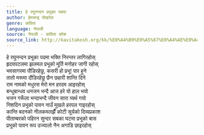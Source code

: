 ```yaml
---
title: हे रघुनन्दन प्रभूका पदमा
author: हेमचन्द्र पोखरेल
genre: कविता
language: नेपाली
source: नेपाली - कविता कोश
source_link: http://kavitakosh.org/kk/%E0%A4%B9%E0%A5%87%E0%A4%AE%E0%A4%9A%E0%A4%A8%E0%A5%8D%E0%A4%A6%E0%A5%8D%E0%A4%B0_%E0%A4%AA%E0%A5%8B%E0%A4%96%E0%A4%B0%E0%A5%87%E0%A4%B2
---
```


हे रघुनन्दन प्रभूका पदमा भक्ति निरन्तर लागिरहोस्  
हृदयपटलमा झलमल प्रभूको मूर्ति मनोहर जागी रहोस्  
भवसागरमा पौडिरहेछु, कसरी हो प्रभू! पार हुने  
तातो मरूमा दौडिरहेछु छैन छहारी शान्ति दिने  
राम नामको मधुरस मेरो मन हरदम आइरहोस्  
बन्धुबान्धव धनजन भन्दै आज हरे यो हाल भयो  
भजन गरूँला भन्दाभन्दै जीवन सारा व्यर्थ गयो  
निशदिन प्रभूको पावन नाउँ मुखले हरपल गाइरहोस्  
कान्ति बदनको नीलकमलझैँ कोटी सूर्यको दिव्यप्रकाश  
पीताम्बरको पहिरन सुन्दर सबका घटमा प्रभूको बास  
प्रभूको पावन रूप उज्यालो नैन अगाडि छाइरहोस्
